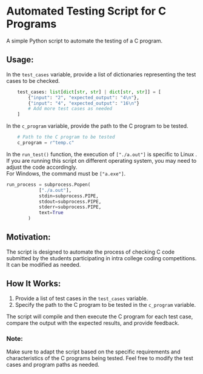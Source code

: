 # Automated Testing Script for C Programs

A simple Python script to automate the testing of a C program.

## Usage:

In the `test_cases` variable, provide a list of dictionaries representing the test cases to be checked.

```python
    test_cases: list[dict[str, str] | dict[str, str]] = [
        {"input": "2", "expected_output": "4\n"},
        {"input": "4", "expected_output": "16\n"}
        # Add more test cases as needed
    ]
```

In the `c_program` variable, provide the path to the C program to be tested.

```python
    # Path to the C program to be tested
    c_program = r"temp.c"
```

In the `run_test()` function, the execution of `["./a.out"]` is specific to Linux . If you are running this script on different operating system, you may need to adjust the code accordingly.  
For Windows, the command must be `["a.exe"]`.  


```python
run_process = subprocess.Popen(
            ["./a.out"],
            stdin=subprocess.PIPE,
            stdout=subprocess.PIPE,
            stderr=subprocess.PIPE,
            text=True
        )
```   


## Motivation:

The script is designed to automate the process of checking C code submitted by the students participating in intra&nbsp;college coding competitions.  
It can be modified as needed.

## How It Works:

1. Provide a list of test cases in the `test_cases` variable.
2. Specify the path to the C program to be tested in the `c_program` variable.

The script will compile and then execute the C program for each test case, compare the output with the expected results, and provide feedback.

### Note:

Make sure to adapt the script based on the specific requirements and characteristics of the C programs being tested. Feel free to modify the test cases and program paths as needed.
 
